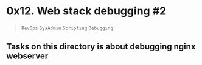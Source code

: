# 0x12. Web stack debugging #2
> ```DevOps```	```SysAdmin```	```Scripting```	```Debugging```

## Tasks on this directory is about debugging nginx webserver
